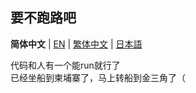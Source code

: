 ## 要不跑路吧

**简体中文** | [EN](README-en_US.md) | [繁体中文](README-zh_TW.md) | [日本語](README-ja_JP.md)

代码和人有一个能run就行了  
已经坐船到柬埔寨了，马上转船到金三角了（
